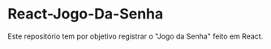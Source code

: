 # React-Jogo-Da-Senha
Este repositório tem por objetivo registrar o "Jogo da Senha" feito em React.
